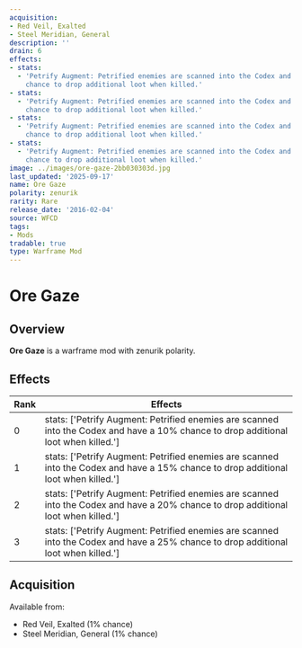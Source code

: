 ```yaml
---
acquisition:
- Red Veil, Exalted
- Steel Meridian, General
description: ''
drain: 6
effects:
- stats:
  - 'Petrify Augment: Petrified enemies are scanned into the Codex and have a 10%
    chance to drop additional loot when killed.'
- stats:
  - 'Petrify Augment: Petrified enemies are scanned into the Codex and have a 15%
    chance to drop additional loot when killed.'
- stats:
  - 'Petrify Augment: Petrified enemies are scanned into the Codex and have a 20%
    chance to drop additional loot when killed.'
- stats:
  - 'Petrify Augment: Petrified enemies are scanned into the Codex and have a 25%
    chance to drop additional loot when killed.'
image: ../images/ore-gaze-2bb030303d.jpg
last_updated: '2025-09-17'
name: Ore Gaze
polarity: zenurik
rarity: Rare
release_date: '2016-02-04'
source: WFCD
tags:
- Mods
tradable: true
type: Warframe Mod
---
```


# Ore Gaze

## Overview

**Ore Gaze** is a warframe mod with zenurik polarity.

## Effects

| Rank | Effects |
|------|----------|
| 0 | stats: ['Petrify Augment: Petrified enemies are scanned into the Codex and have a 10% chance to drop additional loot when killed.'] |
| 1 | stats: ['Petrify Augment: Petrified enemies are scanned into the Codex and have a 15% chance to drop additional loot when killed.'] |
| 2 | stats: ['Petrify Augment: Petrified enemies are scanned into the Codex and have a 20% chance to drop additional loot when killed.'] |
| 3 | stats: ['Petrify Augment: Petrified enemies are scanned into the Codex and have a 25% chance to drop additional loot when killed.'] |

## Acquisition

Available from:
- Red Veil, Exalted (1% chance)
- Steel Meridian, General (1% chance)

